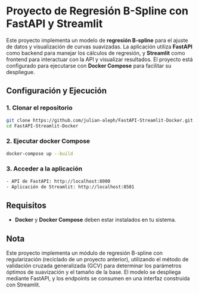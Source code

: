 # Proyecto de Regresión B-Spline con FastAPI y Streamlit

Este proyecto implementa un modelo de **regresión B-spline** para el ajuste de datos y visualización de curvas suavizadas. La aplicación utiliza **FastAPI** como backend para manejar los cálculos de regresión, y **Streamlit** como frontend para interactuar con la API y visualizar resultados. El proyecto está configurado para ejecutarse con **Docker Compose** para facilitar su despliegue.

## Configuración y Ejecución

### 1. Clonar el repositorio

   ```bash
   git clone https://github.com/julian-aleph/FastAPI-Streamlit-Docker.git
   cd FastAPI-Streamlit-Docker
   ```

### 2. Ejecutar docker Compose

   ```bash
   docker-compose up --build
   ```

### 3. Acceder a la aplicación

   ```bash
   - API de FastAPI: http://localhost:8000
   - Aplicación de Streamlit: http://localhost:8501
   ```


## Requisitos

- **Docker** y **Docker Compose** deben estar instalados en tu sistema.

## Nota

Este proyecto implementa un módulo de regresión B-spline con regularización (reciclado de un proyecto anterior), utilizando el método de validación cruzada generalizada (GCV) para determinar los parámetros óptimos de suavización y el tamaño de la base. El modelo se despliega mediante FastAPI, y los endpoints se consumen en una interfaz construida con Streamlit.
